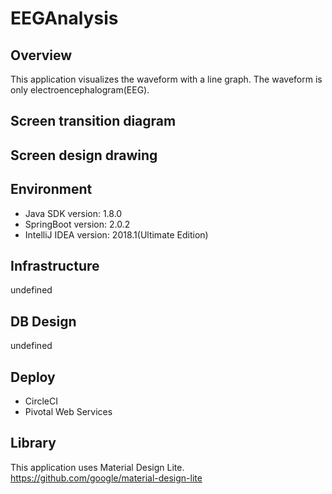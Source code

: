 # EEGAnalysis
## Overview
This application visualizes the waveform with a line graph.
The waveform is only electroencephalogram(EEG).
## Screen transition diagram
## Screen design drawing
## Environment
- Java SDK version: 1.8.0
- SpringBoot version: 2.0.2
- IntelliJ IDEA version: 2018.1(Ultimate Edition)
## Infrastructure
undefined
## DB Design
undefined
## Deploy
- CircleCI
- Pivotal Web Services
## Library
This application uses Material Design Lite.
https://github.com/google/material-design-lite